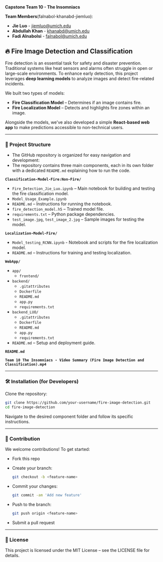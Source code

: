 **Capstone Team 10 - The Insomniacs**

**Team Members**(falnabol-khanabd-jiemluo): 
- **Jie Luo** - jiemluo@umich.edu
- **Abdullah Khan** - khanabd@umich.edu
- **Fadi Alnabolsi** - falnabol@umich.edu

## 🔥 Fire Image Detection and Classification

Fire detection is an essential task for safety and disaster prevention. Traditional systems like heat sensors and alarms often struggle in open or large-scale environments. To enhance early detection, this project leverages **deep learning models** to analyze images and detect fire-related incidents.

We built two types of models:
- **Fire Classification Model** – Determines if an image contains fire.
- **Fire Localization Model** – Detects and highlights fire zones within an image.

Alongside the models, we've also developed a simple **React-based web app** to make predictions accessible to non-technical users.

---

### 📂 Project Structure

- The GitHub repository is organized for easy navigation and development:
- The repository contains three main components, each in its own folder with a dedicated `README.md` explaining how to run the code.

**`Classification-Model-Fire:Non-Fire/`**
  - `Fire_Detection_Jie_Luo.ipynb` – Main notebook for building and testing the fire classification model.
  - `Model_Usage_Example.ipynb`
  - `README.md` – Instructions for running the notebook.
  - `fire_detection_model.h5` – Trained model file.
  - `requirements.txt` – Python package dependencies.
  - `test_image.jpg`, `test_image_2.jpg` – Sample images for testing the model.


**`Localization-Model-Fire/`**
  - `Model_testing_RCNN.ipynb` - Notebook and scripts for the fire localization model.
  - `README.md` – Instructions for training and testing localization.

**`WebApp/`**
  - `app/`
    - `frontend/`
  - `backend/`
    - `.gitattributes`
    - `Dockerfile`
    - `README.md`
    - `app.py`
    - `requirements.txt`
  - `backend_LUO/`
    - `.gitattributes`
    - `Dockerfile`
    - `README.md`
    - `app.py`
    - `requirements.txt`
  - `README.md` – Setup and deployment guide.

**`README.md`**

**`Team 10 The Insomniacs - Video Summary (Fire Image Detection and Classification).mp4`**

---

### 🛠️ Installation (for Developers)

Clone the repository:

```bash
git clone https://github.com/your-username/fire-image-detection.git
cd fire-image-detection
```

Navigate to the desired component folder and follow its specific instructions.

---

### 🤝 Contribution
We welcome contributions! To get started:

- Fork this repo
- Create your branch:

  ```bash
  git checkout -b <feature-name>
  ```

- Commit your changes:
  ```bash
  git commit -am 'Add new feature'
  ```

- Push to the branch:
  ```bash
  git push origin <feature-name>
  ```

- Submit a pull request

---

### 📄 License

This project is licensed under the MIT License – see the LICENSE file for details.
